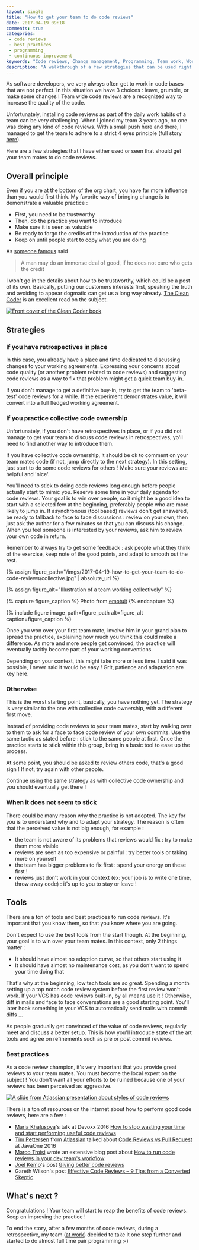```yaml
---
layout: single
title: "How to get your team to do code reviews"
date: 2017-04-19 09:18
comments: true
categories:
 - code reviews
 - best practices
 - programming
 - continuous improvement
keywords: "Code reviews, Change management, Programming, Team work, Working agreements, Continuous Improvement"
description: "A walkthrough of a few strategies that can be used right now to get your team to do regular code reviews"
---
```

As software developers, we very ~~always~~ often get to work in code bases that are not perfect. In this situation we have 3 choices : leave, grumble, or make some changes ! Team wide code reviews are a recognized way to increase the quality of the code.

Unfortunately, installing code reviews as part of the daily work habits of a team can be very challenging. When I joined my team 3 years ago, no one was doing any kind of code reviews. With a small push here and there, I managed to get the team to adhere to a strict 4 eyes principle (full story [here](/from-zero-to-pair-programming-hero/)).

Here are a few strategies that I have either used or seen that should get your team mates to do code reviews.

## Overall principle

Even if you are at the bottom of the org chart, you have far more influence than you would first think. My favorite way of bringing change is to demonstrate a valuable practice :

* First, you need to be trustworthy
* Then, do the practice you want to introduce
* Make sure it is seen as valuable
* Be ready to forgo the credits of the introduction of the practice
* Keep on until people start to copy what you are doing

As [someone famous](http://quoteinvestigator.com/2010/12/21/doing-good-selfless/) said
> A man may do an immense deal of good, if he does not care who gets the credit

I won't go in the details about how to be trustworthy, which could be a post of its own. Basically, putting our customers interests first, speaking the truth and avoiding to appear dogmatic can get us a long way already. [The Clean Coder](https://www.amazon.fr/dp/B0050JLC9Y/ref=dp-kindle-redirect?_encoding=UTF8&btkr=1) is an excellent read on the subject.

[![Front cover of the Clean Coder book]({{site.url}}{{site.baseurl}}/imgs/2017-04-19-how-to-get-your-team-to-do-code-reviews/clean-coder.jpg)](https://www.amazon.fr/dp/B0050JLC9Y/ref=dp-kindle-redirect?_encoding=UTF8&btkr=1)

## Strategies

### If you have retrospectives in place

In this case, you already have a place and time dedicated to discussing changes to your working agreements. Expressing your concerns about code quality (or another problem related to code reviews) and suggesting code reviews as a way to fix that problem might get a quick team buy-in.

If you don't manage to get a definitive buy-in, try to get the team to 'beta-test' code reviews for a while. If the experiment demonstrates value, it will convert into a full fledged working agreement.

### If you practice collective code ownership

Unfortunately, if you don't have retrospectives in place, or if you did not manage to get your team to discuss code reviews in retrospectives, yo'll need to find another way to introduce them.

If you have collective code ownership, it should be ok to comment on your team mates code (if not, jump directly to the next strategy). In this setting, just start to do some code reviews for others ! Make sure your reviews are helpful and 'nice'.

You'll need to stick to doing code reviews long enough before people actually start to mimic you. Reserve some time in your daily agenda for code reviews. Your goal is to win over people, so it might be a good idea to start with a selected few at the beginning, preferably people who are more likely to jump in. If asynchronous (tool based) reviews don't get answered, be ready to fallback to face to face discussions : review on your own, then just ask the author for a few minutes so that you can discuss his change. When you feel someone is interested by your reviews, ask him to review your own code in return.

Remember to always try to get some feedback : ask people what they think of the exercise, keep note of the good points, and adapt to smooth out the rest.

{% assign figure_path="/imgs/2017-04-19-how-to-get-your-team-to-do-code-reviews/collective.jpg" | absolute_url %}

{% assign figure_alt="Illustration of a team working collectively" %}

{% capture figure_caption %}
Photo from [emotuit](https://www.emotuit.com/blog)
{% endcapture %}

{% include figure image_path=figure_path alt=figure_alt caption=figure_caption %}

Once you won over your first team mate, involve him in your grand plan to spread the practice, explaining how much you think this could make a difference. As more and more people get convinced, the practice will eventually tacitly become part of your working conventions.

Depending on your context, this might take more or less time. I said it was possible, I never said it would be easy ! Grit, patience and adaptation are key here.

### Otherwise

This is the worst starting point, basically, you have nothing yet. The strategy is very similar to the one with collective code ownership, with a different first move.

Instead of providing code reviews to your team mates, start by walking over to them to ask for a face to face code review of your own commits. Use the same tactic as stated before : stick to the same people at first. Once the practice starts to stick within this group, bring in a basic tool to ease up the process.

At some point, you should be asked to review others code, that's a good sign ! If not, try again with other people.

Continue using the same strategy as with collective code ownership and you should eventually get there !

### When it does not seem to stick

There could be many reason why the practice is not adopted. The key for you is to understand why and to adapt your strategy. The reason is often that the perceived value is not big enough, for example :

* the team is not aware of its problems that reviews would fix : try to make them more visible
* reviews are seen as too expensive or painful : try better tools or taking more on yourself
* the team has bigger problems to fix first : spend your energy on these first !
* reviews just don't work in your context (ex: your job is to write one time, throw away code) : it's up to you to stay or leave !

## Tools

There are a ton of tools and best practices to run code reviews. It's important that you know them, so that you know where you are going.

Don't expect to use the best tools from the start though. At the beginning, your goal is to win over your team mates. In this context, only 2 things matter :

* It should have almost no adoption curve, so that others start using it
* It should have almost no maintenance cost, as you don't want to spend your time doing that

That's why at the beginning, low tech tools are so great. Spending a month setting up a top notch code review system before the first review won't work. If your VCS has code reviews built-in, by all means use it ! Otherwise, diff in mails and face to face conversations are a good starting point. You'll later hook something in your VCS to automatically send mails with commit diffs ...

As people gradually get convinced of the value of code reviews, regularly meet and discuss a better setup. This is how you'll introduce state of the art tools and agree on refinements such as pre or post commit reviews.

### Best practices

As a code review champion, it's very important that you provide great reviews to your team mates. You must become the local expert on the subject ! You don't want all your efforts to be ruined because one of your reviews has been perceived as aggressive.

[![A slide from Atlassian presentation about styles of code reviews]({{site.url}}{{site.baseurl}}/imgs/2017-04-19-how-to-get-your-team-to-do-code-reviews/atlassian.jpg)](https://static.rainfocus.com/oracle/oow16/sess/1473264722807001CoS2/ppt/code-reviews-vs-pull-requests.pdf)


There is a ton of resources on the internet about how to perform good code reviews, here are a few :

* [Maria Khalusova](https://twitter.com/mariakhalusova)'s talk at Devoxx 2016 [How to stop wasting your time and start performing useful code reviews](https://www.youtube.com/watch?v=-tcy4z0hszg)
* [Tim Pettersen](https://medium.com/@kannonboy/) from [Atlassian](https://www.atlassian.com) talked about [Code Reviews vs Pull Request](https://static.rainfocus.com/oracle/oow16/sess/1473264722807001CoS2/ppt/code-reviews-vs-pull-requests.pdf) at JavaOne 2016
* [Marco Troisi](http://marcotroisi.com/) wrote an extensive blog post about [How to run code reviews in your dev team's workflow](http://marcotroisi.com/how-run-code-reviews-in-your-workflow/)
* [Joel Kemp](https://medium.com/@mrjoelkemp)'s post [Giving better code reviews](https://medium.com/@mrjoelkemp/giving-better-code-reviews-16109e0fdd36)
* Gareth Wilson's post [Effective Code Reviews – 9 Tips from a Converted Skeptic](https://blog.fogcreek.com/effective-code-reviews-9-tips-from-a-converted-skeptic/)

## What's next ?

Congratulations ! Your team will start to reap the benefits of code reviews. Keep on improving the practice !

To end the story, after a few months of code reviews, during a retrospective, my team ([at work](http://www.murex.com/)) decided to take it one step further and started to do almost full time pair programming ;-)
